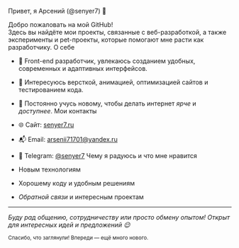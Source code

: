 Привет, я Арсений (@senyer7) 👋

Добро пожаловать на мой GitHub!  
Здесь вы найдёте мои проекты, связанные с веб-разработкой, а также эксперименты и pet-проекты, которые помогают мне расти как разработчику.
О себе

- 🚀 Front-end разработчик, увлекаюсь созданием удобных, современных и адаптивных интерфейсов.
- 💼 Интересуюсь версткой, анимацией, оптимизацией сайтов и тестированием кода.
- 🌱 Постоянно учусь новому, чтобы делать интернет _ярче_ и _доступнее_.
Мои контакты

- 🌐 Сайт: [senyer7.ru](https://senyer7.ru)
- 📬 Email: <arsenii71701@yandex.ru>
- 💬 Telegram: [@senyer7](https://t.me/senyer7)
Чему я радуюсь и что мне нравится

- Новым технологиям
- Хорошему коду и удобным решениям
- _Обратной связи_ и интересным проектам

---

_Буду рад общению, сотрудничеству или просто обмену опытом! Открыт для интересных идей и предложений 😌_

<sup>Спасибо, что заглянули! Впереди — ещё много нового.</sup>

